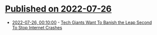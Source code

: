 # [Published on 2022-07-26](index.md)

* [2022-07-26, 00:10:00](https://science.slashdot.org/story/22/07/25/2136237/tech-giants-want-to-banish-the-leap-second-to-stop-internet-crashes?utm_source=rss1.0mainlinkanon&utm_medium=feed) - [Tech Giants Want To Banish the Leap Second To Stop Internet Crashes](https://science.slashdot.org/story/22/07/25/2136237/tech-giants-want-to-banish-the-leap-second-to-stop-internet-crashes?utm_source=rss1.0mainlinkanon&utm_medium=feed)
